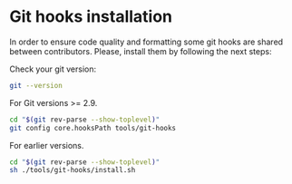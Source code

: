 # Git hooks installation

In order to ensure code quality and formatting some git hooks are shared between contributors. Please, install them by following the next steps:

Check your git version:

```bash
git --version
```

For Git versions >= 2.9.

```bash
cd "$(git rev-parse --show-toplevel)"
git config core.hooksPath tools/git-hooks
```

For earlier versions.

```bash
cd "$(git rev-parse --show-toplevel)"
sh ./tools/git-hooks/install.sh
```
